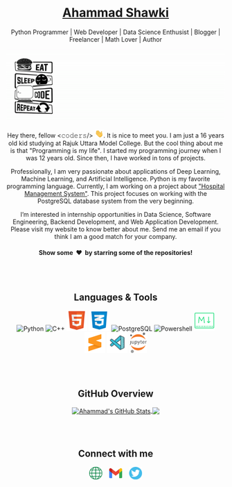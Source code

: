 <h1 align="center"> <a href ="https://ahammadshawki8.github.io/">Ahammad Shawki</a></h1>
<p align="center">Python Programmer | Web Developer | Data Science Enthusist | Blogger | Freelancer | Math Lover | Author</p>

<p align = "center"><img src="https://github.com/ahammadshawki8/ahammadshawki8/blob/master/code.gif"/></p>


<p align="center">Hey there, fellow <𝚌𝚘𝚍𝚎𝚛𝚜/> <img src="https://raw.githubusercontent.com/ABSphreak/ABSphreak/master/gifs/Hi.gif" width="20px">. It is nice to meet you. I am just a 16 years old kid studying at Rajuk Uttara Model College. But the cool thing about me is that "Programming is my life". I started my programming journey when I was 12 years old. Since then, I have worked in tons of projects.</a>
<p align="center">Professionally, I am very passionate about applications of Deep Learning, Machine Learning, and Artificial Intelligence. Python is my favorite programming language. Currently, I am working on a project about <a href = "https://github.com/ahammadshawki8/Hospital-Management-System">"Hospital Management System"</a>. This project focuses on working with the PostgreSQL database system from the very beginning.</p>


<p align="center">I’m interested in internship opportunities in Data Science, Software Engineering, Backend Development, and Web Application Development. Please visit my website to know better about me. Send me an email if you think I am a good match for your company. <br>
  
<h4 align="center">Show some &nbsp;❤️&nbsp; by starring some of the repositories!</h4>
</p>

<br><br>

<h2 align="center"> Languages & Tools </h2>
<p align="center">
<img src="https://devicons.github.io/devicon/devicon.git/icons/python/python-original.svg" alt="Python" width="48" height="48"/>     <img src="https://devicons.github.io/devicon/devicon.git/icons/cplusplus/cplusplus-original.svg" alt="C++" width="48" height="48"/>     <img src="https://github.com/ahammadshawki8/ahammadshawki8/blob/master/html.svg" alt="HTML" width="48" height="48"/>     <img src="https://github.com/ahammadshawki8/ahammadshawki8/blob/master/css.png" alt="CSS" width="48" height="48"/>     <img src="https://devicons.github.io/devicon/devicon.git/icons/postgresql/postgresql-original.svg" alt="PostgreSQL" width="48" height="48"/>     <img src="https://www.freeiconspng.com/uploads/powershell-icon-9.png" alt="Powershell" width="48" height="48"/>       <img src="https://github.com/ahammadshawki8/ahammadshawki8/blob/master/markdown.png" alt="Markdown" width="48" height="48"/>      <img src="https://github.com/ahammadshawki8/ahammadshawki8/blob/master/sublime.png" alt="HTML" width="48" height="48"/>      <img src="https://github.com/ahammadshawki8/ahammadshawki8/blob/master/vscode.png" alt="HTML" width="48" height="48"/>      <img src="https://github.com/ahammadshawki8/ahammadshawki8/blob/master/jupyter.png" alt="HTML" width="40" height="48"/>  </p>


<br><br>

<h2 align="center"> GitHub Overview </h2>
<p align="center">
<a href="https://github.com/ahammadshawki8/github-readme-stats">
  <img align="center" src="https://github-readme-stats.anuraghazra1.vercel.app/api?username=ahammadshawki8&show_icons=true&include_all_commits=true" alt="Ahammad's GitHub Stats" />
</a>
<a href="https://github.com/ahammadshawki8/github-readme-stats">
  <img align="center" src="https://github-readme-stats.anuraghazra1.vercel.app/api/top-langs/?username=ahammadshawki8&layout=compact" />
</a></p>


<br><br>

<h2 align="center"> Connect with me </h2>
<p align="center">
<a href="https://ahammadshawki8.github.io/"><img align="center" width="30px" src="https://github.com/ahammadshawki8/ahammadshawki8/blob/master/website.png" /></a> &nbsp;&nbsp; <a href="mailto:ahammadshawki8@gmail.com"><img align="center" width="30px" src="https://github.com/ahammadshawki8/ahammadshawki8/blob/master/mail.png" /></a> &nbsp;&nbsp; <a href="https://twitter.com/AhammadShawki8"><img align="center" width="30px" src="https://github.com/ahammadshawki8/ahammadshawki8/blob/master/twitter.png" /></a> </p>

 
 
 
 

